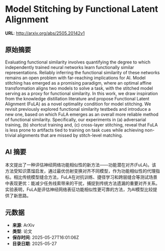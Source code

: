 # Model Stitching by Functional Latent Alignment

**URL**: http://arxiv.org/abs/2505.20142v1

## 原始摘要

Evaluating functional similarity involves quantifying the degree to which
independently trained neural networks learn functionally similar
representations. Reliably inferring the functional similarity of these networks
remains an open problem with far-reaching implications for AI. Model stitching
has emerged as a promising paradigm, where an optimal affine transformation
aligns two models to solve a task, with the stitched model serving as a proxy
for functional similarity. In this work, we draw inspiration from the knowledge
distillation literature and propose Functional Latent Alignment (FuLA) as a
novel optimality condition for model stitching. We revisit previously explored
functional similarity testbeds and introduce a new one, based on which FuLA
emerges as an overall more reliable method of functional similarity.
Specifically, our experiments in (a) adversarial training, (b) shortcut
training and, (c) cross-layer stitching, reveal that FuLA is less prone to
artifacts tied to training on task cues while achieving non-trivial alignments
that are missed by stitch-level matching.


## AI 摘要

本文提出了一种评估神经网络功能相似性的新方法——功能潜在对齐(FuLA)。该方法受知识蒸馏启发，通过最优仿射变换对齐不同模型，作为功能相似性的代理指标。相比传统模型缝合方法，FuLA在对抗训练、捷径学习和跨层缝合等测试场景中表现更优：能减少任务线索带来的干扰，捕捉到传统方法遗漏的重要对齐关系。实验表明，FuLA是评估神经网络表征功能相似性更可靠的方法，为AI模型比较提供了新思路。

## 元数据

- **来源**: ArXiv
- **类型**: 论文
- **保存时间**: 2025-05-27T16:01:06Z
- **目录日期**: 2025-05-27
